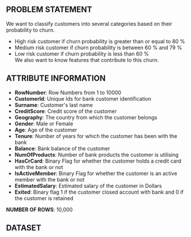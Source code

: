 ## PROBLEM STATEMENT
We want to classify customers into several categories based on their probability to churn.
  - High risk customer if churn probability is greater than or equal to 80 %
  - Medium risk customer if churn probability is between 60 % and 79 %
  - Low risk customer if churn probability is less than 60 %  
We also want to know features that contribute to this churn.  

## ATTRIBUTE INFORMATION
- **RowNumber**: Row Numbers from 1 to 10000
- **CustomerId**: Unique Ids for bank customer identification
- **Surname**: Customer's last name
- **CreditScore**: Credit score of the customer
- **Geography**: The country from which the customer belongs
- **Gender**: Male or Female
- **Age**: Age of the customer
- **Tenure**: Number of years for which the customer has been with the bank
- **Balance**: Bank balance of the customer
- **NumOfProducts**: Number of bank products the customer is utilising
- **HasCrCard**: Binary Flag for whether the customer holds a credit card with the bank or not
- **IsActiveMember**: Binary Flag for whether the customer is an active member with the bank or not
- **EstimatedSalary**: Estimated salary of the customer in Dollars
- **Exited**: Binary flag 1 if the customer closed account with bank and 0 if the customer is retained  


**NUMBER OF ROWS**: 10,000

## DATASET





